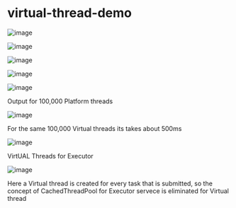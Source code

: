 # virtual-thread-demo


![image](https://github.com/mjameer/virtual-threads-java-21/assets/11364104/2742ebe7-b3ce-411e-893f-f07d8f4caf93)


![image](https://github.com/mjameer/virtual-threads-java-21/assets/11364104/b6132fc3-fa35-4fcc-9ad8-4d5c13688a45)



![image](https://github.com/mjameer/virtual-threads-java-21/assets/11364104/1d3e0a73-ce01-43bf-8e95-dfdc5ed519d7)



![image](https://github.com/mjameer/virtual-threads-java-21/assets/11364104/4d67458b-925d-4d7c-9cf3-cf8e61a6aac3)



![image](https://github.com/mjameer/virtual-threads-java-21/assets/11364104/e5ace806-4c84-4d1c-b70e-602da561539a)

Output for 100,000 Platform threads 


![image](https://github.com/mjameer/virtual-threads-java-21/assets/11364104/910eade3-3c89-4dca-804f-74091998298d)

For the same 100,000 Virtual threads its takes about 500ms

![image](https://github.com/mjameer/virtual-threads-java-21/assets/11364104/d754c6a3-daf6-4350-9ec0-7a52a89538e3)

VirtUAL Threads for Executor 


![image](https://github.com/mjameer/virtual-threads-java-21/assets/11364104/366ed078-ee5d-4eed-abc1-3468a5241f4d)


Here a Virtual thread is created for every task that is submitted, so the concept of CachedThreadPool for Executor servece is eliminated for Virtual thread 
